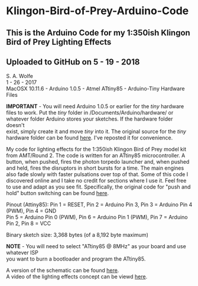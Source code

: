 # Klingon-Bird-of-Prey-Arduino-Code
## This is the Arduino Code for my 1:350ish Klingon Bird of Prey Lighting Effects  
## **Uploaded to GitHub on 5 - 19 - 2018**  


S. A. Wolfe  
1 - 26 - 2017  
MacOSX 10.11.6 - Arduino 1.0.5 - Atmel ATtiny85 - Arduino-Tiny Hardware Files  

**IMPORTANT** - You will need Arduino 1.0.5 or earlier for the *tiny* hardware  
files to work. Put the *tiny* folder in /Documents/Arduino/hardware/ or  
whatever folder Arduino stores your sketches. If the hardware folder doesn't  
exist, simply create it and move *tiny* into it. The original source for the *tiny*  
hardware folder can be found [here](http://highlowtech.org/?p=1695). I've reposted it for convenience.     

My code for lighting effects for the 1:350ish Klingon Bird of Prey model
kit from AMT/Round 2. The code is written for an ATtiny85 microcontroller.
A button, when pushed, fires the photon torpedo launcher and, when pushed
and held, fires the disruptors in short bursts for a time. The main engines
also fade slowly with faster pulsations over top of that. Some of this code 
I discovered online and I take no credit for sections where I use it.
Feel free to use and adapt as you see fit. Specifically, the original code for "push and hold" button switching can be found [here](http://jmsarduino.blogspot.com/2009/05/click-for-press-and-hold-for-b.html).  

Pinout (Attiny85):
Pin 1 = RESET, Pin 2 = Arduino Pin 3, Pin 3 = Arduino Pin 4 (PWM), Pin 4 = GND  
Pin 5 = Arduino Pin 0 (PWM), Pin 6 = Arduino Pin 1 (PWM), Pin 7 = Arduino Pin 2, Pin 8 = VCC

Binary sketch size: 3,368 bytes (of a 8,192 byte maximum)

**NOTE** - You will need to select "ATtiny85 @ 8MHz" as your board and use whatever ISP  
you want to burn a bootloader and program the ATtiny85.  

A version of the schematic can be found [here](https://flic.kr/p/22k9aGt).  
A video of the lighting effects concept can be viewd [here](https://flic.kr/p/E6YUmz).  
